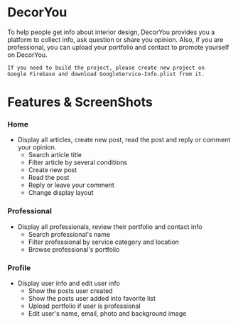 # DecorYou
To help people get info about interior design, DecorYou provides you a platform to collect info, ask question or share you opinion. Also, if you are professional, you can upload your portfolio and contact to promote yourself on DecorYou.



```
If you need to build the project, please create new project on 
Google Firebase and download GoogleService-Info.plist from it.
```

# Features & ScreenShots

### Home
* Display all articles, create new post, read the post and reply or comment your opinion.
  * Search article title
  * Filter article by several conditions
  * Create new post
  * Read the post
  * Reply or leave your comment
  * Change display layout
  
  
### Professional
* Display all professionals, review their portfolio and contact info
  * Search professional's name
  * Filter professional by service category and location
  * Browse professional's portfolio
  
  
### Profile
* Display user info and edit user info
  * Show the posts user created
  * Show the posts user added into favorite list
  * Upload portfolio if user is professional 
  * Edit user's name, email, photo and background image
